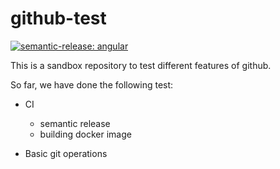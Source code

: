 github-test
===========

[![semantic-release: angular](https://img.shields.io/badge/semantic--release-angular-e10079?logo=semantic-release)](https://github.com/semantic-release/semantic-release)


This is a sandbox repository to test different features of github.

So far, we have done the following test:

- CI
    * semantic release
    * building docker image

- Basic git operations


